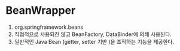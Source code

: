 # BeanWrapper
1. org.springframework.beans 
1. 직접적으로 사용되진 않고 BeanFactory, DataBinder에 의해 사용된다.
1. 일반적인 Java Bean (getter, setter 기반 )을 조작하는 기능을 제공한다.